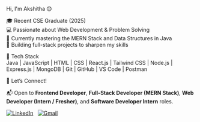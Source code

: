  Hi, I'm Akshitha 😊

🎓 Recent CSE Graduate (2025)  
💻 Passionate about Web Development & Problem Solving  
🎯 Currently mastering the MERN Stack and Data Structures in Java  
🚀 Building full-stack projects to sharpen my skills  

 🔧 Tech Stack  
Java | JavaScript | HTML | CSS | React.js | Tailwind CSS | Node.js | Express.js | MongoDB | Git | GitHub | VS Code | Postman

 🤝 Let’s Connect!

📬 Open to **Frontend Developer**, **Full-Stack Developer (MERN Stack)**, **Web Developer (Intern / Fresher)**, and **Software Developer Intern** roles.


[![LinkedIn](https://img.shields.io/badge/LinkedIn-blue?logo=linkedin&logoColor=white&style=for-the-badge)](linkedin.com/in/pasupuleti-akshitha-b7aa3334a) &nbsp;
[![Gmail](https://img.shields.io/badge/Gmail-red?logo=gmail&logoColor=white&style=for-the-badge)](mailto:akshithapasupuleti@gmail.com)
